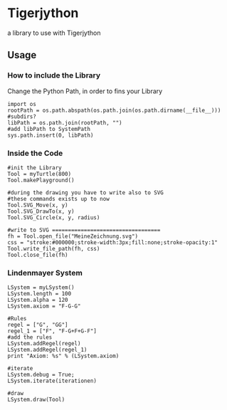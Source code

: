 # Tigerjython
a library to use with Tigerjython

## Usage
### How to include the Library

Change the Python Path, in order to fins your Library
```
import os
rootPath = os.path.abspath(os.path.join(os.path.dirname(__file__)))
#subdirs?
libPath = os.path.join(rootPath, "")
#add libPath to SystemPath
sys.path.insert(0, libPath)
```

### Inside the Code
```
#init the Library
Tool = myTurtle(800)
Tool.makePlayground()

#during the drawing you have to write also to SVG
#these commands exists up to now
Tool.SVG_Move(x, y)
Tool.SVG_DrawTo(x, y)
Tool.SVG_Circle(x, y, radius)

#write to SVG ==================================
fh = Tool.open_file("MeineZeichnung.svg")
css = "stroke:#000000;stroke-width:3px;fill:none;stroke-opacity:1"
Tool.write_file_path(fh, css)
Tool.close_file(fh)
```

### Lindenmayer System
```
LSystem = myLSystem()
LSystem.length = 100
LSystem.alpha = 120
LSystem.axiom = "F-G-G"

#Rules
regel = ["G", "GG"]
regel_1 = ["F", "F-G+F+G-F"]
#add the rules
LSystem.addRegel(regel)
LSystem.addRegel(regel_1)
print "Axiom: %s" % (LSystem.axiom)

#iterate
LSystem.debug = True;
LSystem.iterate(iterationen)

#draw
LSystem.draw(Tool)
```
